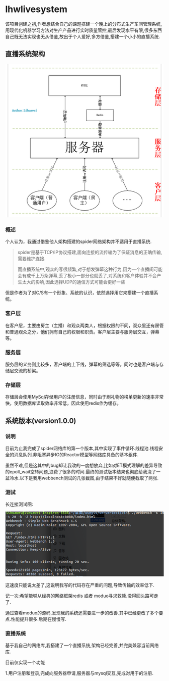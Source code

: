 # lhwlivesystem

该项目创建之初,作者想结合自己的课题搭建一个晚上的分布式生产车间管理系统,用现代化机器学习方法对生产产品进行实时质量管控,最后发现水平有限,很多东西自己既无法实现也无从借鉴,故出于个人爱好,多方借鉴,搭建一个小小的直播系统.

## 直播系统架构

![avatar](./dos/picture/总体架构.png)

### 概述

个人认为，我通过借鉴他人架构搭建的spider网络架构并不适用于直播系统.

>spider是基于TCP/IP协议搭建,面向连接的流传输为了保证消息的正确传输,需要维护连接.
>
>而直播系统中,观众的写很频繁,对于想发弹幕这种行为,因为一个直播间可能会有成千上万条弹幕,丢了极小一部分也就丢了,对系统和客户体验并不会产生太大的影响,因此选择UDP的通信方式可能会更好一些

但是作者为了对C/S有一个形象、系统的认识，依然选择用它来搭建一个直播系统。

### 客户层

在客户层，主要由房主（主播）和观众两类人，根据权限的不同，观众里还有房管和普通观众之分，他们拥有自己的权限和职责。客户层主要与服务层交互，弹幕等。

### 服务层

服务层的义务则比较多，客户端的上下线，弹幕的筛选等等。同时也是客户端与存储层交流的桥梁。

### 存储层

存储层会使用MySql存储用户的注册信息，同时由于刷礼物的榜单更新的速率非常快，使用数据库读取效率非常低，因此使用redis作为缓存。



## 系统版本(version1.0.0)

### 说明

目前为止我完成了spider网络库的第一个版本,其中实现了事件循环.线程池.线程安全的消息队列.非阻塞异步IO的Reactor模型等网络库具备的基本组件.

虽然不难,但是这其中的bug却让我改的一度想放弃,比如对ET模式理解的差异导致的epoll_wait空转问题,浪费了很多的时间.最终的测试版本结果也彻底给我浇了一盆冷水.以下是我用webbench测试的几张截图,由于结果不好就随便截取了两张.

### 测试

长连接测试图:

![avatar](./dos/picture/100-20.png)

这速度只能说太差了,这说明我写的代码存在严重的问题,导致传输的效率低下.

记一次:希望能够从经典的网络框架redis 或者 moduo寻求救赎.没得回头路可走了.

通过查看moduo的源码,发现我的系统还需要进一步的改善.其中已经更改了多个要点.性能提升很多.后期在慢慢写.

### 直播系统

基于我自己的网络库,我搭建了一个直播系统,架构已经完善,并完美兼容当前网络库.

目前仅实现一个功能

1.用户注册和登录,完成向服务器申请,服务器与mysql交互,完成对用于的注册.